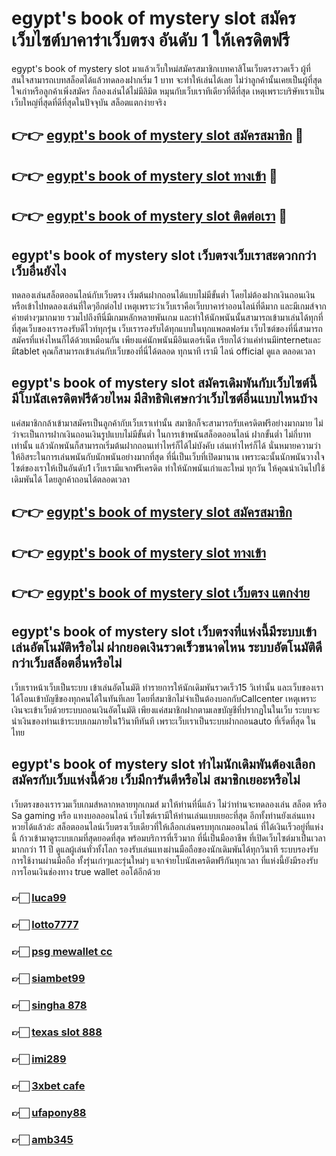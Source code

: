 # egypt's book of mystery slot สมัครเว็บไซต์บาคาร่าเว็บตรง อันดับ 1 ให้เครดิตฟรี

egypt's book of mystery slot มาแล้วเว็บใหม่สมัครสมาชิกเบทคาสิโนเว็บตรงรวดเร็ว ผู้ที่สนใจสามารถเบทสล็อตได้แล้วทดลองฝากเริ่ม 1 บาท จะทำให้เล่นได้เลย ไม่ว่าลูกค้านั้นเคยเป็นผู้ที่สุดใจเก่าหรือลูกค้าเพิ่งสมัคร ก็ลองเล่นได้ไม่มีลิมิต หมุนกับเว็บเราทีเดียวที่ดีที่สุด เหตุเพราะบริษัทเราเป็นเว็บใหญ่ที่สุดที่ดีที่สุดในปัจจุบัน สล็อตแตกง่ายจริง

## 👉👉 [egypt's book of mystery slot สมัครสมาชิก](https://bit.ly/3Ckzg5n) 🎰
## 👉👉 [egypt's book of mystery slot ทางเข้า](https://bit.ly/3Ckzg5n) 🎰
## 👉👉 [egypt's book of mystery slot ติดต่อเรา](https://bit.ly/3Ckzg5n) 🎰

## egypt's book of mystery slot เว็บตรงเว็บเราสะดวกกว่าเว็บอื่นยังไง
ทดลองเล่นสล็อตออนไลน์กับเว็บตรง เริ่มต้นฝากถอนได้แบบไม่มีขั้นต่ำ โดยไม่ต้องฝากเงินถอนเงินหรือเข้าไปทดลองเล่นที่ใดๆอีกต่อไป เหตุเพราะว่าเว็บเราคือเว็บบาคาร่าออนไลน์ที่ดีมาก และมีเกมส์จากค่ายต่างๆมากมาย รวมไปถึงทีนี่มีเกมหลักหลายพันเกม และทำให้นักพนันนั้นสามารถเข้ามาเล่นได้ทุกที่ ที่สุดเว็บของเรารองรับดีไวท์ทุกรุ่น เว็บเรารองรับได้ทุกแบบในทุกแพลตฟอร์ม เว็บไซต์ของที่นี่สามารถสมัครที่แห่งไหนก็ได้ด้วยเหมือนกัน เพียงแค่นักพนันมีอินเตอร์เน็ต เรียกได้ว่าแค่ท่านมีinternetและมีtablet คุณก็สามารถเข้าเล่นกับเว็บของที่นี่ได้ตลอด ทุกนาที เรามี ไลน์ official ดูแล ตลอดเวลา

## egypt's book of mystery slot สมัครเดิมพันกับเว็บไซต์นี้ มีโบนัสเครดิตฟรีด้วยไหม มีสิทธิพิเศษกว่าเว็บไซต์อื่นแบบไหนบ้าง
แค่สมาชิกกล้าเข้ามาสมัครเป็นลูกค้ากับเว็บเราเท่านั้น สมาชิกก็จะสามารถรับเครดิตฟรีอย่างมากมาย ไม่ว่าจะเป็นการฝากเงินถอนเงินรูปแบบไม่มีขั้นต่ำ ในการเข้าพนันสล็อตออนไลน์ ฝากขั้นต่ำ ไม่กี่บาทเท่านั้น แล้วนักพนันก็สามารถเริ่มต้นฝากถอนเท่าไหร่ก็ได้ไม่บังคับ เล่นเท่าไหร่ก็ได้ นั่นหมายความว่าให้อิสระในการเล่นพนันกับนักพนันอย่างมากที่สุด ที่นี่เป็นเว็บที่เปิดมานาน เพราะฉะนั้นนักพนันวางใจไซต์ของเราให้เป็นอันดับ1 เว็บเรามีแจกฟรีเครดิต ทำให้นักพนันเก่าและใหม่ ทุกวัน ให้คุณนำเงินไปใช้เดิมพันได้ โดยลูกค้าถอนได้ตลอดเวลา

## 👉👉 [egypt's book of mystery slot สมัครสมาชิก](https://bit.ly/3Ckzg5n)
## 👉👉 [egypt's book of mystery slot ทางเข้า](https://bit.ly/3Ckzg5n)
## 👉👉 [egypt's book of mystery slot เว็บตรง แตกง่าย](https://bit.ly/3Ckzg5n)

## egypt's book of mystery slot เว็บตรงที่แห่งนี้มีระบบเข้าเล่นอัตโนมัติหรือไม่ ฝากยอดเงินรวดเร็วขนาดไหน ระบบอัตโนมัติดีกว่าเว็บสล็อตอื่นหรือไม่
เว็บเราหน้าเว็บเป็นระบบ เข้าเล่นอัตโนมัติ ทำรายการให้นักเดิมพันรวดเร็ว15 วิเท่านั้น และเว็บของเราได้โอนเข้าบัญชีของทุกคนได้ในทันทีเลย โดยที่สมาชิกไม่จำเป็นต้องบอกกับCallcenter เหตุเพราะเงินจะเข้าเว็บด้วยระบบถอนเงินอัตโนมัติ เพียงแค่สมาชิกฝากตามเลขบัญชีที่ปรากฏในในเว็บ ระบบจะนำเงินของท่านเข้าระบบเกมภายใน1วินาทีทันที เพราะเว็บเราเป็นระบบฝากถอนauto ที่เริ่ดที่สุด ในไทย

## egypt's book of mystery slot ทำไมนักเดิมพันต้องเลือกสมัครกับเว็บแห่งนี้ด้วย เว็บมีการันตีหรือไม่ สมาชิกเยอะหรือไม่
เว็บตรงของเรารวมเว็บเกมส์หลากหลายทุกเกมส์ มาให้ท่านที่นี่แล้ว ไม่ว่าท่านจะทดลองเล่น สล็อต หรือ Sa gaming หรือ แทงบอลออนไลน์ เว็บไซต์เรามีให้ท่านเล่นแบบเยอะที่สุด อีกทั้งท่านยังเล่นแทงหวยได้แล้วล่ะ สล็อตออนไลน์เว็บตรงเว็บเดียวที่ให้เลือกเล่นครบทุกเกมออนไลน์ ที่ได้เงินเร็วอยู่ที่แห่งนี้ ก้าวเข้ามาดูระบบเกมที่สุดยอดที่สุด พร้อมบริการที่เร็วมาก ที่นี่เป็นมืออาชีพ ที่เปิดเว็บไซต์มาเป็นเวลามากกว่า 11 ปี ดูแลผู้เล่นทั่วทั้งโลก รองรับเล่นแทงผ่านมือถือของนักเดิมพันได้ทุกวินาที ระบบรองรับการใช้งานผ่านมือถือ ทั้งรุ่นเก่าๆและรุ่นใหม่ๆ แจกจ่ายโบนัสเครดิตฟรีกันทุกเวลา ที่แห่งนี้ยังมีรองรับการโอนเงินช่องทาง true wallet ออโต้อีกด้วย

### 👉🏻 [luca99](https://atom.io/packages/luca99)
### 👉🏻 [lotto7777](https://atom.io/packages/lotto7777)
### 👉🏻 [psg mewallet cc](https://atom.io/packages/psgmewalletcc)
### 👉🏻 [siambet99](https://atom.io/packages/siambet99)
### 👉🏻 [singha 878](https://atom.io/packages/singha878)
### 👉🏻 [texas slot 888](https://atom.io/packages/texasslot888)
### 👉🏻 [imi289](https://atom.io/packages/imi289)
### 👉🏻 [3xbet cafe](https://atom.io/packages/3xbetcafe)
### 👉🏻 [ufapony88](https://atom.io/packages/ufapony88)
### 👉🏻 [amb345](https://atom.io/packages/amb345)

